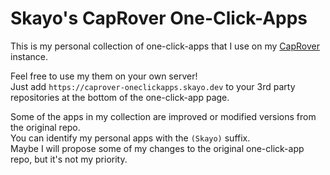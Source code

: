 # Skayo's CapRover One-Click-Apps

This is my personal collection of one-click-apps that I use on my [CapRover](https://caprover.com/) instance.  

Feel free to use my them on your own server!  
Just add `https://caprover-oneclickapps.skayo.dev` to your 3rd party repositories at the bottom of the one-click-app page.

Some of the apps in my collection are improved or modified versions from the original repo.  
You can identify my personal apps with the `(Skayo)` suffix.  
Maybe I will propose some of my changes to the original one-click-app repo, but it's not my priority.

